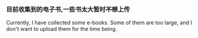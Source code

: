 ### 目前收集到的电子书,一些书太大暂时~~不想~~上传
Currently, I have collected some e-books. Some of them are too large, and I don't want to upload them for the time being.
